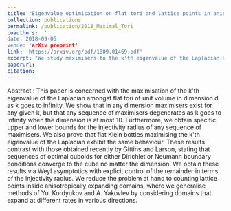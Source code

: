 ```yaml
---
title: "Eigenvalue optimisation on flat tori and lattice points in anisotropically expanding domains"
collection: publications
permalink: /publication/2018_Maximal_Tori
coauthors:  '
date: 2018-09-05
venue: 'arXiv preprint'
link: 'https://arxiv.org/pdf/1809.01469.pdf'
excerpt: "We study maximisers to the k'th eigenvalue of the Laplacian amongst flat tori of unit volume. This study is done through a geometrically controlled remainder in Weyl's law. We obtain that in dimensions between 2 and 10, any sequence of maximal tori normalised by volume diverges, and we get explicit rates for this divergence."
paperurl: 
citation: 
---
```


Abstract : This paper is concerned with the maximisation of the k'th eigenvalue of the Laplacian amongst flat tori of unit volume in dimension d as k goes to infinity. We show that in any dimension maximisers exist for any given k, but that any sequence of maximisers degenerates as k goes to infinity when the dimension is at most 10. Furthermore, we obtain specific upper and lower bounds for the injectivity radius of any sequence of maximisers. We also prove that flat Klein bottles maximising the k'th eigenvalue of the Laplacian exhibit the same behaviour. These results contrast with those obtained recently by Gittins and Larson, stating that sequences of optimal cuboids for either Dirichlet or Neumann boundary conditions converge to the cube no matter the dimension. We obtain these results via Weyl asymptotics with explicit control of the remainder in terms of the injectivity radius. We reduce the problem at hand to counting lattice points inside anisotropically expanding domains, where we generalise methods of Yu. Kordyukov and A. Yakovlev by considering domains that expand at different rates in various directions.  
